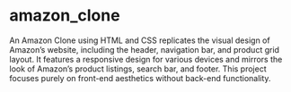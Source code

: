 # amazon_clone

An Amazon Clone using HTML and CSS replicates the visual design of Amazon’s website, including the header, navigation bar, and product grid layout. It features a responsive design for various devices and mirrors the look of Amazon’s product listings, search bar, and footer. This project focuses purely on front-end aesthetics without back-end functionality.
